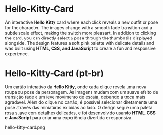 # Hello-Kitty-Card
An interactive **Hello Kitty** card where each click reveals a new outfit or pose for the character. The images change with a smooth fade transition and a subtle scale effect, making the switch more pleasant. In addition to clicking the card, you can directly select a pose through the thumbnails displayed alongside. The design features a soft pink palette with delicate details and was built using **HTML, CSS, and JavaScript** to create a fun and responsive experience.

# Hello-Kitty-Card (pt-br)
Um cartão interativo da **Hello Kitty,** onde cada clique revela uma nova roupa ou pose da personagem. As imagens mudam com um suave efeito de transição fade e um leve movimento de escala, deixando a troca mais agradável. Além do clique no cartão, é possível selecionar diretamente uma pose através das miniaturas exibidas ao lado. O design segue uma paleta rosa suave com detalhes delicados, e foi desenvolvido usando **HTML, CSS e JavaScript** para criar uma experiência divertida e responsiva.

hello-kitty-card.png
